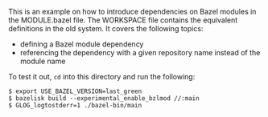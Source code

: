 This is an example on how to introduce dependencies on Bazel modules in the MODULE.bazel file. The WORKSPACE file contains the equivalent definitions in the old system. It covers the following topics:

- defining a Bazel module dependency
- referencing the dependency with a given repository name instead of the module name

To test it out, `cd` into this directory and run the following:
```
$ export USE_BAZEL_VERSION=last_green
$ bazelisk build --experimental_enable_bzlmod //:main
$ GLOG_logtostderr=1 ./bazel-bin/main
```
